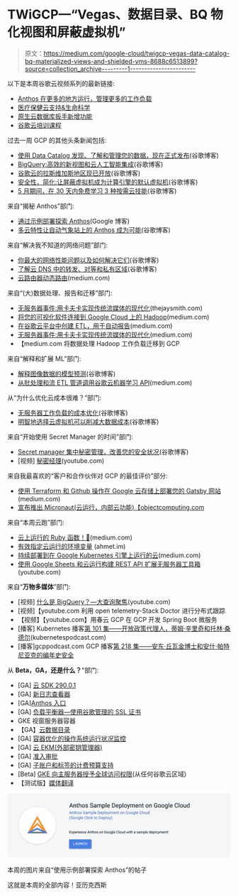 # TWiGCP—“Vegas、数据目录、BQ 物化视图和屏蔽虚拟机”

> 原文：<https://medium.com/google-cloud/twigcp-vegas-data-catalog-bq-materialized-views-and-shielded-vms-8688c6513899?source=collection_archive---------1----------------------->

以下是本周谷歌云视频系列的最新链接:

*   [Anthos 在更多的地方运行，管理更多的工作负载](http://gtech.run/ftrl8)
*   [医疗保健云支持&生命科学](http://gtech.run/rkv78)
*   [原生云数据库扳手新增功能](http://gtech.run/kc72c)
*   [谷歌云培训课程](http://gtech.run/qwzl7)

过去一周 GCP 的其他头条新闻包括:

*   [使用 Data Catalog 发现、了解和管理您的数据，现在正式发布](http://gtech.run/5xzg9)(谷歌博客)
*   [BigQuery:高效的新视图和云人工智能集成](http://gtech.run/9xrvk)(谷歌博客)
*   [谷歌云的拉斯维加斯地区现已开放](http://gtech.run/t92uw)(谷歌博客)
*   [安全性，简化:让屏蔽虚拟机成为计算引擎的默认虚拟机](http://gtech.run/vywwm)(谷歌博客)
*   [5 月期间，在 30 天内免费学习 3 种按需云技能](http://gtech.run/djegg)(谷歌博客)

来自“揭秘 Anthos”部门:

*   [通过示例部署探索 Anthos](http://gtech.run/tasv4)(Google 博客)
*   [多云特性让自动气象站上的 Anthos 成为可能](http://gtech.run/2dfce)(谷歌博客)

来自“解决我不知道的网络问题”部门:

*   [你最大的网络性能问题以及如何解决它们](http://gtech.run/wvheh)(谷歌博客)
*   [了解云 DNS 中的转发、对等和私有区域](http://gtech.run/6nkba)(谷歌博客)
*   [云路由器动态路由](http://gtech.run/p4lcv)(medium.com)

来自“(大)数据处理、报告和迁移”部门:

*   [无服务器事件:用卡夫卡实现传统流媒体的现代化](http://gtech.run/znz5v)(thejaysmith.com)
*   [将您的可视化软件连接到 Google Cloud 上的 Hadoop](http://gtech.run/gakw9)(medium.com)
*   [在谷歌云平台中创建 ETL，用于自动报告](http://gtech.run/4ncb4)(medium.com)
*   [无服务器事件:用卡夫卡实现传统流媒体的现代化](http://gtech.run/hsmhv)(medium.com)
*   【medium.com 将数据处理 Hadoop 工作负载迁移到 GCP

来自“解释和扩展 ML”部门:

*   [解释图像数据的模型预测](http://gtech.run/qq97f)(谷歌博客)
*   [从批处理和流 ETL 管道调用谷歌云机器学习 API](http://gtech.run/gdlax)(medium.com)

从“为什么优化云成本很难？”部门:

*   [无服务器工作负载的成本优化](http://gtech.run/k9x9f)(谷歌博客)
*   [明智地选择云虚拟机可以削减大数据成本](http://gtech.run/z9cpt)(谷歌博客)

来自“开始使用 Secret Manager 的时间”部门:

*   [Secret manager 集中秘密管理，改善您的安全状况](http://gtech.run/hk32n)(谷歌博客)
*   [视频] [秘密经理](http://gtech.run/8a8f4)(youtube.com)

来自我最喜欢的“客户和合作伙伴对 GCP 的最佳评价”部分:

*   [使用 Terraform 和 Github 操作在 Google 云存储上部署您的 Gatsby 网站](http://gtech.run/ezvzl)(medium.com)
*   [宣布推出 Micronaut(云运行，内部云功能)【objectcomputing.com ](http://gtech.run/tvqhx)

来自“本周云跑”部门:

*   [云上运行的 Ruby 函数！💎](http://gtech.run/ps4b7)(medium.com)
*   [有效指定云运行的环境变量](http://gtech.run/ck6bg) (ahmet.im)
*   [持续部署到在 Google Kubernetes 引擎上运行的云](http://gtech.run/wku9c)(medium.com)
*   [使用 Google Sheets 和云运行构建 REST API 扩展无服务器工具箱](http://gtech.run/dzee2)(youtube.com)

来自“**万物多媒体**”部门:

*   [视频] [什么是 BigQuery？—大查询聚焦](http://gtech.run/hmuyc)(youtube.com)
*   [视频]【youtube.com 利用 open telemetry-Stack Doctor 进行分布式跟踪
*   【视频】【youtube.com】用春云 GCP 在 GCP 开发 Spring Boot 微服务
*   [播客] Kubernetes 播客[第 101 集——开放政策代理人，蒂姆·辛里奇和托林·桑德尔](http://gtech.run/gcrtf)(kubernetespodcast.com)
*   [播客]gcppodcast.com GCP 播客[第 218 集——安东·丘瓦金博士和安什·帕特尼亚克的编年史安全](http://gtech.run/f9ht9)

从 **Beta，GA，还是什么？**"部门:

*   [GA] [云 SDK 290.0.1](http://gtech.run/wfg8w)
*   [GA] [新日志查看器](http://gtech.run/e75tf)
*   [GA][Anthos 入口](http://gtech.run/fa3y2)
*   [GA] [负载平衡器—使用谷歌管理的 SSL 证书](http://gtech.run/c68t3)
*   GKE 视窗服务器容器
*   【GA】[云数据目录](http://gtech.run/sm9rj)
*   [GA] [容器优化的操作系统运行状况监控](http://gtech.run/66w47)
*   [GA] [云 EKM(外部密钥管理器)](http://gtech.run/sfqlz)
*   [GA] [准入审批](http://gtech.run/f3s7b)
*   [GA] [子账户和标签的计费预算支持](http://gtech.run/qeewr)
*   [Beta] [GKE 向主服务器授予全球访问权限](http://gtech.run/zxkse)(从任何谷歌云区域)
*   【测试版】[媒体翻译](http://gtech.run/q244a)

[![](img/3ea78f1945b1ab0a6b6bfa05b05ed255.png)](http://gtech.run/tasv4)

本周的图片来自“使用示例部署探索 Anthos”的帖子

这就是本周的全部内容！亚历克西斯